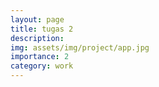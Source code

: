 ```yaml
---
layout: page
title: tugas 2
description: 
img: assets/img/project/app.jpg
importance: 2
category: work
---
```


